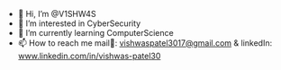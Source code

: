- 👋 Hi, I’m @V1SHW4S
- 👀 I’m interested in CyberSecurity
- 🌱 I’m currently learning ComputerScience
- 📫 How to reach me mail📧: vishwaspatel3017@gmail.com & linkedIn: www.linkedin.com/in/vishwas-patel30

<!---
V1SHW4S/V1SHW4S is a ✨ special ✨ repository because its `README.md` (this file) appears on your GitHub profile.
You can click the Preview link to take a look at your changes.
--->
